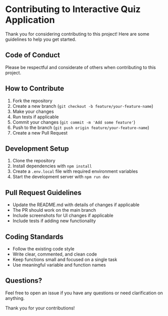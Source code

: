 # Contributing to Interactive Quiz Application

Thank you for considering contributing to this project! Here are some guidelines to help you get started.

## Code of Conduct

Please be respectful and considerate of others when contributing to this project.

## How to Contribute

1. Fork the repository
2. Create a new branch (`git checkout -b feature/your-feature-name`)
3. Make your changes
4. Run tests if applicable
5. Commit your changes (`git commit -m 'Add some feature'`)
6. Push to the branch (`git push origin feature/your-feature-name`)
7. Create a new Pull Request

## Development Setup

1. Clone the repository
2. Install dependencies with `npm install`
3. Create a `.env.local` file with required environment variables
4. Start the development server with `npm run dev`

## Pull Request Guidelines

- Update the README.md with details of changes if applicable
- The PR should work on the main branch
- Include screenshots for UI changes if applicable
- Include tests if adding new functionality

## Coding Standards

- Follow the existing code style
- Write clear, commented, and clean code
- Keep functions small and focused on a single task
- Use meaningful variable and function names

## Questions?

Feel free to open an issue if you have any questions or need clarification on anything.

Thank you for your contributions!
